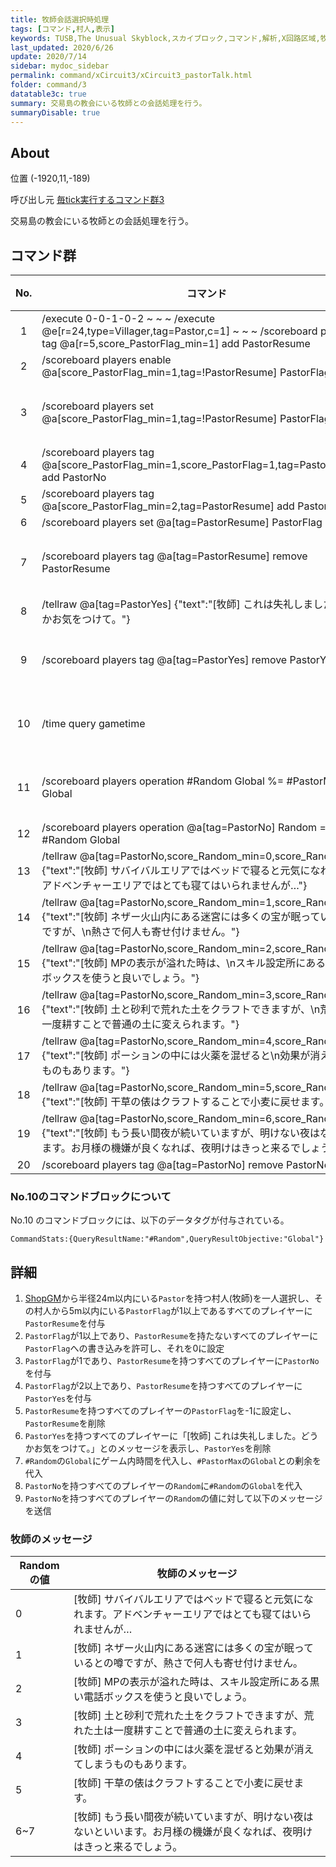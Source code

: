 ```yaml
---
title: 牧師会話選択時処理
tags: [コマンド,村人,表示]
keywords: TUSB,The Unusual Skyblock,スカイブロック,コマンド,解析,X回路区域,牧師,教会
last_updated: 2020/6/26
update: 2020/7/14
sidebar: mydoc_sidebar
permalink: command/xCircuit3/xCircuit3_pastorTalk.html
folder: command/3
datatable3c: true
summary: 交易島の教会にいる牧師との会話処理を行う。
summaryDisable: true
---
```


## About

<span class="tagYellow">位置</span> (-1920,11,-189)

<span class="tagBlack">呼び出し元</span> [毎tick実行するコマンド群3](/command/xCircuit3/xCircuit3_command.html)

交易島の教会にいる牧師との会話処理を行う。

## コマンド群

<div class="datatable3c-begin"></div>

|No.|コマンド|状態|
|:-:|-|-|
|1|/execute 0-0-1-0-2 ~ ~ ~ /execute @e[r=24,type=Villager,tag=Pastor,c=1] ~ ~ ~ /scoreboard players tag @a[r=5,score_PastorFlag_min=1] add PastorResume|
|2|/scoreboard players enable @a[score_PastorFlag_min=1,tag=!PastorResume] PastorFlag|
|3|/scoreboard players set @a[score_PastorFlag_min=1,tag=!PastorResume] PastorFlag 0|条件付き|
|4|/scoreboard players tag @a[score_PastorFlag_min=1,score_PastorFlag=1,tag=PastorResume] add PastorNo|
|5|/scoreboard players tag @a[score_PastorFlag_min=2,tag=PastorResume] add PastorYes|
|6|/scoreboard players set @a[tag=PastorResume] PastorFlag -1|
|7|/scoreboard players tag @a[tag=PastorResume] remove PastorResume|条件付き|
|8|/tellraw @a[tag=PastorYes] {"text":"[牧師] これは失礼しました。どうかお気をつけて。"}|
|9|/scoreboard players tag @a[tag=PastorYes] remove PastorYes|条件付き|
|10|/time query gametime|[補足](#no10のコマンドブロックについて)あり|
|11|/scoreboard players operation #Random Global %= #PastorMax Global|条件付き|
|12|/scoreboard players operation @a[tag=PastorNo] Random = #Random Global|
|13|/tellraw @a[tag=PastorNo,score_Random_min=0,score_Random=0] {"text":"[牧師] サバイバルエリアではベッドで寝ると元気になれます。\nアドベンチャーエリアではとても寝てはいられませんが…"}|
|14|/tellraw @a[tag=PastorNo,score_Random_min=1,score_Random=1] {"text":"[牧師] ネザー火山内にある迷宮には多くの宝が眠っているとの噂ですが、\n熱さで何人も寄せ付けません。"}|
|15|/tellraw @a[tag=PastorNo,score_Random_min=2,score_Random=2] {"text":"[牧師] MPの表示が溢れた時は、\nスキル設定所にある黒い電話ボックスを使うと良いでしょう。"}|
|16|/tellraw @a[tag=PastorNo,score_Random_min=3,score_Random=3] {"text":"[牧師] 土と砂利で荒れた土をクラフトできますが、\n荒れた土は一度耕すことで普通の土に変えられます。"}|
|17|/tellraw @a[tag=PastorNo,score_Random_min=4,score_Random=4] {"text":"[牧師] ポーションの中には火薬を混ぜると\n効果が消えてしまうものもあります。"}|
|18|/tellraw @a[tag=PastorNo,score_Random_min=5,score_Random=5] {"text":"[牧師] 干草の俵はクラフトすることで小麦に戻せます。"}|
|19|/tellraw @a[tag=PastorNo,score_Random_min=6,score_Random=7] {"text":"[牧師] もう長い間夜が続いていますが、明けない夜はないといいます。お月様の機嫌が良くなれば、夜明けはきっと来るでしょう。"}|
|20|/scoreboard players tag @a[tag=PastorNo] remove PastorNo|

<div class="datatable3c-end"></div>

### No.10のコマンドブロックについて

No.10 のコマンドブロックには、以下のデータタグが付与されている。

```minecraft
CommandStats:{QueryResultName:"#Random",QueryResultObjective:"Global"}
```

## 詳細

1. [ShopGM](/entity/entity_entity.html#shopgm)から半径24m以内にいる`Pastor`を持つ村人(牧師)を一人選択し、その村人から5m以内にいる`PastorFlag`が1以上であるすべてのプレイヤーに`PastorResume`を付与
2. `PastorFlag`が1以上であり、`PastorResume`を持たないすべてのプレイヤーに`PastorFlag`への書き込みを許可し、それを0に設定
3. `PastorFlag`が1であり、`PastorResume`を持つすべてのプレイヤーに`PastorNo`を付与
4. `PastorFlag`が2以上であり、`PastorResume`を持つすべてのプレイヤーに`PastorYes`を付与
5. `PastorResume`を持つすべてのプレイヤーの`PastorFlag`を-1に設定し、`PastorResume`を削除
6. `PastorYes`を持つすべてのプレイヤーに「[牧師] これは失礼しました。どうかお気をつけて。」とのメッセージを表示し、`PastorYes`を削除
7. `#Random`の`Global`にゲーム内時間を代入し、`#PastorMax`の`Global`との剰余を代入
8. `PastorNo`を持つすべてのプレイヤーの`Random`に`#Random`の`Global`を代入
9. `PastorNo`を持つすべてのプレイヤーの`Random`の値に対して以下のメッセージを送信

### 牧師のメッセージ

|Randomの値|牧師のメッセージ|
|-|-|
|0|[牧師] サバイバルエリアではベッドで寝ると元気になれます。アドベンチャーエリアではとても寝てはいられませんが…|
|1|[牧師] ネザー火山内にある迷宮には多くの宝が眠っているとの噂ですが、熱さで何人も寄せ付けません。|
|2|[牧師] MPの表示が溢れた時は、スキル設定所にある黒い電話ボックスを使うと良いでしょう。|
|3|[牧師] 土と砂利で荒れた土をクラフトできますが、荒れた土は一度耕すことで普通の土に変えられます。|
|4|[牧師] ポーションの中には火薬を混ぜると効果が消えてしまうものもあります。|
|5|[牧師] 干草の俵はクラフトすることで小麦に戻せます。|
|6~7|[牧師] もう長い間夜が続いていますが、明けない夜はないといいます。お月様の機嫌が良くなれば、夜明けはきっと来るでしょう。|
